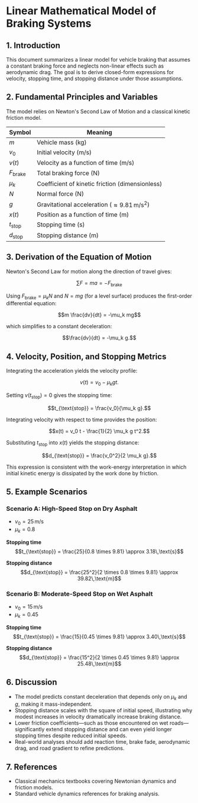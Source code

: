 # Linear Mathematical Model of Braking Systems

## 1. Introduction
This document summarizes a linear model for vehicle braking that assumes a constant braking force and neglects non-linear effects such as aerodynamic drag. The goal is to derive closed-form expressions for velocity, stopping time, and stopping distance under those assumptions.

## 2. Fundamental Principles and Variables
The model relies on Newton's Second Law of Motion and a classical kinetic friction model.

| Symbol | Meaning |
| --- | --- |
| $m$ | Vehicle mass (kg) |
| $v_0$ | Initial velocity (m/s) |
| $v(t)$ | Velocity as a function of time (m/s) |
| $F_{\text{brake}}$ | Total braking force (N) |
| $\mu_k$ | Coefficient of kinetic friction (dimensionless) |
| $N$ | Normal force (N) |
| $g$ | Gravitational acceleration ($\approx 9.81\,\text{m/s}^2$) |
| $x(t)$ | Position as a function of time (m) |
| $t_{\text{stop}}$ | Stopping time (s) |
| $d_{\text{stop}}$ | Stopping distance (m) |

## 3. Derivation of the Equation of Motion
Newton's Second Law for motion along the direction of travel gives:

$$\sum F = ma = -F_{\text{brake}}$$

Using $F_{\text{brake}} = \mu_k N$ and $N = mg$ (for a level surface) produces the first-order differential equation:

$$m \frac{dv}{dt} = -\mu_k mg$$

which simplifies to a constant deceleration:

$$\frac{dv}{dt} = -\mu_k g.$$

## 4. Velocity, Position, and Stopping Metrics
Integrating the acceleration yields the velocity profile:

$$v(t) = v_0 - \mu_k g t.$$

Setting $v(t_{\text{stop}}) = 0$ gives the stopping time:

$$t_{\text{stop}} = \frac{v_0}{\mu_k g}.$$

Integrating velocity with respect to time provides the position:

$$x(t) = v_0 t - \frac{1}{2} \mu_k g t^2.$$

Substituting $t_{\text{stop}}$ into $x(t)$ yields the stopping distance:

$$d_{\text{stop}} = \frac{v_0^2}{2 \mu_k g}.$$

This expression is consistent with the work-energy interpretation in which initial kinetic energy is dissipated by the work done by friction.

## 5. Example Scenarios

### Scenario A: High-Speed Stop on Dry Asphalt
- $v_0 = 25\,\text{m/s}$
- $\mu_k = 0.8$

**Stopping time**
$$t_{\text{stop}} = \frac{25}{0.8 \times 9.81} \approx 3.18\,\text{s}$$

**Stopping distance**
$$d_{\text{stop}} = \frac{25^2}{2 \times 0.8 \times 9.81} \approx 39.82\,\text{m}$$

### Scenario B: Moderate-Speed Stop on Wet Asphalt
- $v_0 = 15\,\text{m/s}$
- $\mu_k = 0.45$

**Stopping time**
$$t_{\text{stop}} = \frac{15}{0.45 \times 9.81} \approx 3.40\,\text{s}$$

**Stopping distance**
$$d_{\text{stop}} = \frac{15^2}{2 \times 0.45 \times 9.81} \approx 25.48\,\text{m}$$

## 6. Discussion
- The model predicts constant deceleration that depends only on $\mu_k$ and $g$, making it mass-independent.
- Stopping distance scales with the square of initial speed, illustrating why modest increases in velocity dramatically increase braking distance.
- Lower friction coefficients—such as those encountered on wet roads—significantly extend stopping distance and can even yield longer stopping times despite reduced initial speeds.
- Real-world analyses should add reaction time, brake fade, aerodynamic drag, and road gradient to refine predictions.

## 7. References
- Classical mechanics textbooks covering Newtonian dynamics and friction models.
- Standard vehicle dynamics references for braking analysis.
